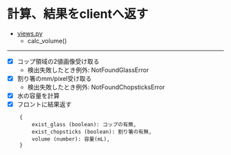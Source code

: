 # 計算、結果をclientへ返す

- [views.py](/measurevolume/views.py)
    - calc_volume()

---

- [x] コップ領域の2値画像受け取る
    - 検出失敗したとき例外: NotFoundGlassError
- [x] 割り箸のmm/pixel受け取る
    - 検出失敗したとき例外: NotFoundChopsticksError
- [x] 水の容量を計算
- [x] フロントに結果返す

```
    {
        exist_glass (boolean): コップの有無,
        exist_chopsticks (boolean): 割り箸の有無,
        volume (number): 容量(mL),
    }
```
